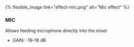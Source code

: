 ---
---
{% flexible_image link="effect-mic.png" alt="Mic effect" %}

### MIC
Allows feeding microphone directly into the mixer

* GAIN: -18–18 dB
